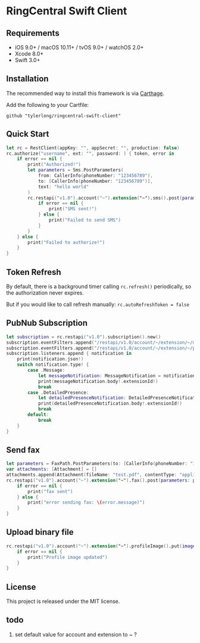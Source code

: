# RingCentral Swift Client


## Requirements

- iOS 9.0+ / macOS 10.11+ / tvOS 9.0+ / watchOS 2.0+
- Xcode 8.0+
- Swift 3.0+


## Installation

The recommended way to install this framework is via [Carthage](https://github.com/Carthage/Carthage).

Add the following to your Cartfile:

    github "tylerlong/ringcentral-swift-client"


## Quick Start

```swift
let rc = RestClient(appKey: "", appSecret: "", production: false)
rc.authorize("username", ext: "", password: ) { token, error in
    if error == nil {
        print("Authorized!")
        let parameters = Sms.PostParameters(
            from: CallerInfo(phoneNumber: "123456789"),
            to: [CallerInfo(phoneNumber: "123456789")],
            text: "hello world"
        )
        rc.restapi("v1.0").account("~").extension("~").sms().post(parameters: parameters) { messageInfo, error in
            if error == nil {
                print("SMS sent!")
            } else {
                print("Failed to send SMS")
            }
        }
    } else {
        print("Failed to authorize!")
    }
}
```


## Token Refresh

By default, there is a background timer calling `rc.refresh()` periodically, so the authorization never expires.

But if you would like to call refresh manually: `rc.autoRefreshToken = false`


## PubNub Subscription

```swift
let subscription = rc.restapi("v1.0").subscription().new()
subscription.eventFilters.append("/restapi/v1.0/account/~/extension/~/message-store")
subscription.eventFilters.append("/restapi/v1.0/account/~/extension/~/presence?detailedTelephonyState=true")
subscription.listeners.append { notification in
    print(notification.json!)
    switch notification.type! {
        case .Message:
            let messageNotification: MessageNotification = notification.downcast()!
            print(messageNotification.body!.extensionId!)
            break
        case .DetailedPresence:
            let detailedPresenceNotification: DetailedPresenceNotification = notification.downcast()!
            print(detailedPresenceNotification.body!.extensionId!)
            break
        default:
            break
    }
}
```


## Send fax

```swift
let parameters = FaxPath.PostParameters(to: [CallerInfo(phoneNumber: "1234567890")])
var attachments: [Attachment] = []
attachments.append(Attachment(fileName: "test.pdf", contentType: "application/pdf", data: pdfData))
rc.restapi("v1.0").account("~").extension("~").fax().post(parameters: parameters, attachments: attachments) { messageInfo, error in
    if error == nil {
        print("fax sent")
    } else {
        print("error sending fax: \(error.message)")
    }
}
```


## Upload binary file

```swift
rc.restapi("v1.0").account("~").extension("~").profileImage().put(imageData: imageData, imageFileName: "test.png") { error in
    if error == nil {
        print("Profile image updated")
    }
}
```


## License

This project is released under the MIT license.


## todo

1. set default value for account and extension to ~ ?
